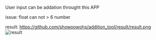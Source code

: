 User input can be addation throught this APP

issue: float can not > 6 number

result:
https://github.com/showoowohs/addition_tool/result/result.png
![result](https://github.com/showoowohs/addition_tool/result/result.png "result picture")
